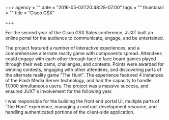 +++
agency = ""
date = "2016-05-03T20:48:28-07:00"
tags = ""
thumbnail = ""
title = "Cisco GSX"

+++

For the second year of the Cisco GSX Sales conference, JUXT built an online portal for the audience to communicate, engage, and be entertained.

The project featured a number of interactive experiences, and a comprehensive alternate reality game with components spread. Attendees could engage with each other through face to face board games played through their web cams, challenges, and contests. Points were awarded for winning contests, engaging with other attendees, and discovering parts of the alternate reality game "The Hunt". The experience featured 4 instances of the Flash Media Server technology, and had the capacity to handle 17,000 simultaneous users. The project was a massive success, and ensured JUXT's involvement for the following year.

I was responsible for the building the front end portal UI, multiple parts of 'The Hunt' experience, managing a contract development resource, and handling authenticated portions of the client-side application.
